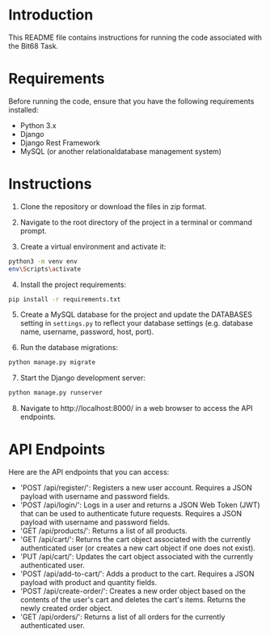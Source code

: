 # Introduction
This README file contains instructions for running the code associated with the Bit68 Task.

# Requirements
Before running the code, ensure that you have the following requirements installed:

- Python 3.x
- Django
- Django Rest Framework
- MySQL (or another relationaldatabase management system)


# Instructions
1. Clone the repository or download the files in zip format.

2. Navigate to the root directory of the project in a terminal or command prompt.

3. Create a virtual environment and activate it:
```bash
python3 -m venv env
env\Scripts\activate
```

4. Install the project requirements:
```bash
pip install -r requirements.txt
```

5. Create a MySQL database for the project and update the DATABASES setting in ```settings.py``` to reflect your database settings (e.g. database name, username, password, host, port).

6. Run the database migrations:
```bash
python manage.py migrate
```

7. Start the Django development server:
```bash
python manage.py runserver
```

8. Navigate to http://localhost:8000/ in a web browser to access the API endpoints.


# API Endpoints
Here are the API endpoints that you can access:

- 'POST /api/register/': Registers a new user account. Requires a JSON payload with username and password fields.
- 'POST /api/login/': Logs in a user and returns a JSON Web Token (JWT) that can be used to authenticate future requests. Requires a JSON payload with username and password fields.
- 'GET /api/products/': Returns a list of all products.
- 'GET /api/cart/': Returns the cart object associated with the currently authenticated user (or creates a new cart object if one does not exist).
- 'PUT /api/cart/': Updates the cart object associated with the currently authenticated user.
- 'POST /api/add-to-cart/': Adds a product to the cart. Requires a JSON payload with product and quantity fields.
- 'POST /api/create-order/': Creates a new order object based on the contents of the user's cart and deletes the cart's items. Returns the newly created order object.
- 'GET /api/orders/': Returns a list of all orders for the currently authenticated user.
